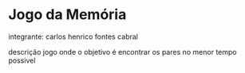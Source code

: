 <h1>Jogo da Memória</h1> 

integrante: carlos henrico fontes cabral

descrição
jogo onde o objetivo é encontrar os pares no menor tempo possivel 




